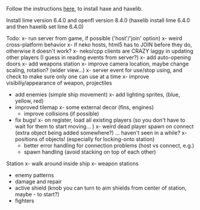 Follow the instructions <a href="https://haxe.org/videos/tutorials/haxeflixel-tutorial-series/1-getting-started.html" target="_blank">here</a>, to install haxe and haxelib.

Install lime version 6.4.0 and openfl version 8.4.0 (haxelib install lime 6.4.0 and then haxelib set lime 6.4.0) 

Todo:
x- run server from game, if possible ('host'/'join' option)
	x- weird cross-platform behavior
		x- if neko hosts, html5 has to JOIN before they do, otherwise it doesn't work?
		x- neko/cpp clients are CRAZY laggy in updating other players (I guess in reading events from server?)
x- add auto-opening doors
x- add weapons station
	x- improve camera location, maybe change scaling, rotation? (wider view...)
	x- server event for use/stop using, and check to make sure only one can use at a time
	x- improve visibiliy/appearance of weapon, projectiles
- add enemies (simple ship movement)
x- add lighting sprites, (blue, yellow, red)
- improved tilemap
	x- some external decor (fins, engines)
	- improve collisions (if possible)
- fix bugs!
	x- on register, load all existing players (so you don't have to wait for them to start moving... )
	x- weird dead player spawn on connect (extra object being added somewhere?) ... haven't seen in a while?
	x- positions of objects! (especially for locking-onto station)
	- better error handling for connection problems (host vs connect, e.g.)
	- spawn handling (avoid stacking on top of each other)

Station
 x- walk around inside ship
 x- weapon stations
 - enemy patterns
 - damage and repair
 - active shield (knob you can turn to aim shields from center of station, maybe - to start?)
 - fighters

